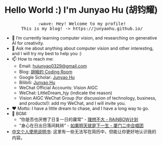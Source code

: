 # Hello World :) I'm Junyao Hu (胡钧耀)

<p align="center">
  <samp>
    :wave: Hey! Welcome to my profile!
    <br>This is my blog! -> https://junyaohu.github.io/
  </samp>
<br>
</p>

- 🌱 I’m currently learning computer vision, and researching on generative AI for creativity.
- 💬 Ask me about anything about computer vision and other interesting, and I will try my best to help you :)
- 📫 How to reach me: 
  - Email: hujunyao0329@gmail.com
  - Blog: <a href="https://junyaohu.github.io/">胡椒的 Coding Room</a>
  - Google Scholar: <a href="https://scholar.google.com/citations?user=pOgwDdcAAAAJ">Junyao Hu</a>
  - Bilibili: <a href="https://space.bilibili.com/2042113">Junyao Hu</a>
  - WeChat Official Accounts: Vision AIGC
  - WeChat: LittleDream_hjy (indicate the reason)
  - Vision AIGC WeChat Group (for discussion of technology, business, and products!): add my WeChat, and I will invite you.
- ❤️ Motto: I have a little dream to chase, and I have a long way to go.
- 🎵 BGM: 
  - “你是否也厌倦了日复一日的庸常” - <a href="https://music.163.com/#/song?id=465921645">理想不大 - RAiNBOW计划</a> 
  - “身心在日出日落间耗转” - <a href="https://music.163.com/#/song?id=1415391653">如果明天就是下一生 - 厦门二中合唱团</a>
- [中文个人使用说明书](https://junyaohu.github.io/manual/): 这里有一些无法写在简历中，但能让你更好地认识我的内容。
